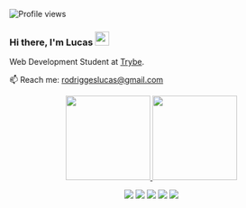 <p align="left"> <img src="https://komarev.com/ghpvc/?username=lucasrodriggesv&color=yellow" alt="Profile views" /> </p>

### Hi there, I'm Lucas <img src="https://raw.githubusercontent.com/kaueMarques/kaueMarques/master/hi.gif" width="25px">

Web Development Student at <a href="https://ajuda.betrybe.com/hc/pt-br/articles/360056299454-O-que-a-Trybe-%C3%A9-">Trybe</a>. 

📫 Reach me: rodriggeslucas@gmail.com

<div align="center">
  <a href="https://github.com/lucas-rodrigges">
  <img height="150em" src="https://github-readme-stats.vercel.app/api?username=lucasrodrigges&show_icons=true&theme=dark&include_all_commits=true&count_private=true"/>
  <img height="150em" src="https://github-readme-stats.vercel.app/api/top-langs/?username=lucasrodrigges&layout=compact&langs_count=7&theme=dark"/>
  
<div> 
  
<a href="https://www.linkedin.com/in/lucas-rodrigues-5435a1233/" target="_blank"><img src="https://img.shields.io/badge/-LinkedIn-%230077B5?style=for-the-badge&logo=linkedin&logoColor=white" target="_blank"></a> 
<a href="https://instagram.com/rodrigges_" target="_blank"><img src="https://img.shields.io/badge/-Instagram-%23E4405F?style=for-the-badge&logo=instagram&logoColor=white" target="_blank"></a>
<a href="https://twitter.com/rodrigges_" target="_blank"><img src="https://img.shields.io/badge/Twitter-1DA1F2?style=for-the-badge&logo=twitter&logoColor=white" target="_blank"></a>
<a href="https://www.twitch.tv/rodrigges_" target="_blank"><img src="https://img.shields.io/badge/Twitch-9146FF?style=for-the-badge&logo=twitch&logoColor=white" target="_blank"></a>
<a href = "mailto:rodriggeslucas@gmail.com"><img src="https://img.shields.io/badge/-Gmail-%23333?style=for-the-badge&logo=gmail&logoColor=white" target="_blank"></a>
    
    
    
</div>